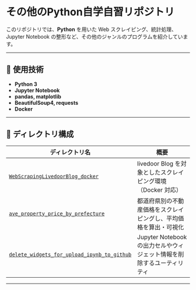 # その他のPython自学自習リポジトリ

このリポジトリでは、**Python** を用いた Web スクレイピング、統計処理、Jupyter Notebook の整形など、その他のジャンルのプログラムを紹介しています。

---

## 🔧 使用技術

- **Python 3**
- **Jupyter Notebook**
- **pandas, matplotlib**
- **BeautifulSoup4, requests**
- **Docker**

---

## 📁 ディレクトリ構成

| ディレクトリ名 | 概要 |
|----------------|------|
| [`WebScrapingLivedoorBlog_docker`](./WebScrapingLivedoorBlog_docker) | livedoor Blog を対象としたスクレイピング環境（Docker 対応） |
| [`ave_property_price_by_prefecture`](./ave_property_price_by_prefecture) | 都道府県別の不動産価格をスクレイピングし、平均価格を算出・可視化 |
| [`delete_widgets_for_upload_ipynb_to_github`](./delete_widgets_for_upload_ipynb_to_github) | Jupyter Notebook の出力セルやウィジェット情報を削除するユーティリティ |

---